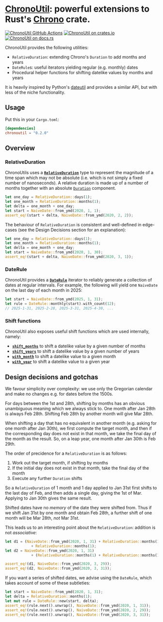 # [ChronoUtil][docsrs]: powerful extensions to Rust's [Chrono](https://github.com/chronotope/chrono) crate.

[![ChronoUtil GitHub Actions][gh-image]][gh-checks]
[![ChronoUtil on crates.io][cratesio-image]][cratesio]
[![ChronoUtil on docs.rs][docsrs-image]][docsrs]

[gh-image]: https://github.com/olliemath/chronoutil/workflows/test/badge.svg
[gh-checks]: https://github.com/olliemath/chronoutil/actions?query=workflow%3Atest
[cratesio-image]: https://img.shields.io/crates/v/chronoutil.svg
[cratesio]: https://crates.io/crates/chronoutil
[docsrs-image]: https://docs.rs/chronoutil/badge.svg
[docsrs]: https://docs.rs/chronoutil

ChronoUtil provides the following utilities:

- `RelativeDuration`: extending Chrono's `Duration` to add months and years
- `DateRule`s: useful iterators yielding regular (e.g. monthly) dates
- Procedural helper functions for shifting datelike values by months and years

It is heavily inspired by Python's [dateutil](https://github.com/dateutil/dateutil)
and provides a similar API, but with less of the niche functionality.

## Usage

Put this in your `Cargo.toml`:

```toml
[dependencies]
chronoutil = "0.2.0"
```

## Overview

### RelativeDuration

ChronoUtils uses a [**`RelativeDuration`**](https://docs.rs/chronoutil/0.2.0/chronoutil/relative_duration/struct.RelativeDuration.html) type to represent the magnitude of a time span
which may not be absolute (i.e. which is not simply a fixed number of nanoseconds).
A relative duration is made up of a number of months together with an absolute [`Duration`]()
component.

```rust
let one_day = RelativeDuration::days(1);
let one_month = RelativeDuration::months(1);
let delta = one_month + one_day;
let start = NaiveDate::from_ymd(2020, 1, 1);
assert_eq!(start + delta, NaiveDate::from_ymd(2020, 2, 2));
```

The behaviour of `RelativeDuration` is consistent and well-defined in edge-cases
(see the Design Decisions section for an explanation):

```rust
let one_day = RelativeDuration::days(1);
let one_month = RelativeDuration::months(1);
let delta = one_month + one_day;
let start = NaiveDate::from_ymd(2020, 1, 30);
assert_eq!(start + delta, NaiveDate::from_ymd(2020, 3, 1));
```

### DateRule

ChronoUtil provides a
[**`DateRule`**](https://docs.rs/chronoutil/0.2.0/chronoutil/rule/struct.DateRule.html)
iterator to reliably generate a collection of dates at regular intervals.
For example, the following will yield one `NaiveDate` on the last day of each
month in 2025:

```rust
let start = NaiveDate::from_ymd(2025, 1, 31);
let rule = DateRule::monthly(start).with_count(12);
// 2025-1-31, 2025-2-28, 2025-3-31, 2025-4-30, ...
```

### Shift functions

ChronoUtil also exposes useful shift functions which are used internally, namely:

- [**`shift_months`**](https://docs.rs/chronoutil/0.2.0/chronoutil/delta/fn.shift_months.html) to shift a datelike value by a given number of months
- [**`shift_years`**](https://docs.rs/chronoutil/0.2.0/chronoutil/delta/fn.shift_years.html) to shift a datelike value by a given number of years
- [**`with_month`**](https://docs.rs/chronoutil/0.2.0/chronoutil/delta/fn.with_month.html) to shift a datelike value to a given month
- [**`with_year`**](https://docs.rs/chronoutil/0.2.0/chronoutil/delta/fn.with_year.html) to shift a datelike value to a given year

## Design decisions and gotchas

We favour simplicity over complexity: we use only the Gregorian calendar and
make no changes e.g. for dates before the 1500s.

For days between the 1st and 28th, shifting by months has an obvious
unambiguous meaning which we always stick to. One month after Jan 28th is
always Feb 28th. Shifting Feb 28th by another month will give Mar 28th.

When shifting a day that has no equivalent in another month (e.g. asking
for one month after Jan 30th), we first compute the target month, and then if
the corresponding day does not exist in that month, we take the final day of the
month as the result. So, on a leap year, one month after Jan 30th is Feb 29th.

The order of precidence for a `RelativeDuration` is as follows:

1.  Work out the target month, if shifting by months
2.  If the initial day does not exist in that month, take the final day of the month
3.  Execute any further `Duration` shifts

So a `RelativeDuration` of 1 month and 1 day applied to Jan 31st first shifts to the
last day of Feb, and then adds a single day, giving the 1st of Mar. Applying to Jan 30th
gives the same result.

Shifted dates have no _memory_ of the date they were shifted from. Thus if we shift
Jan 31st by one month and obtain Feb 28th, a further shift of one month will be Mar 28th,
_not_ Mar 31st.

This leads us to an interesting point about the `RelativeDuration`: addition is not
_associative_:

```rust
let d1 = (NaiveDate::from_ymd(2020, 1, 31) + RelativeDuration::months(1))
            + RelativeDuration::months(1);
let d2 = NaiveDate::from_ymd(2020, 1, 31)
            + (RelativeDuration::months(1) + RelativeDuration::months(1));

assert_eq!(d1, NaiveDate::from_ymd(2020, 3, 29));
assert_eq!(d2, NaiveDate::from_ymd(2020, 3, 31));
```

If you want a series of shifted dates, we advise using the `DateRule`, which takes
account of some of these subtleties:
```rust
let start = NaiveDate::from_ymd(2020, 1, 31);
let delta = RelativeDuration::months(1);
let mut rule = DateRule::new(start, delta);
assert_eq!(rule.next().unwrap(), NaiveDate::from_ymd(2020, 1, 31));
assert_eq!(rule.next().unwrap(), NaiveDate::from_ymd(2020, 2, 29));
assert_eq!(rule.next().unwrap(), NaiveDate::from_ymd(2020, 3, 31));
```
